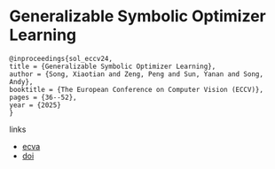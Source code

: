 # Generalizable Symbolic Optimizer Learning

```
@inproceedings{sol_eccv24,
title = {Generalizable Symbolic Optimizer Learning},
author = {Song, Xiaotian and Zeng, Peng and Sun, Yanan and Song, Andy},
booktitle = {The European Conference on Computer Vision (ECCV)},
pages = {36--52},
year = {2025}
}
```

links
- [ecva](https://www.ecva.net/papers/eccv_2024/papers_ECCV/html/10485_ECCV_2024_paper.php)
- [doi](https://link.springer.com/chapter/10.1007/978-3-031-73004-7_3)
